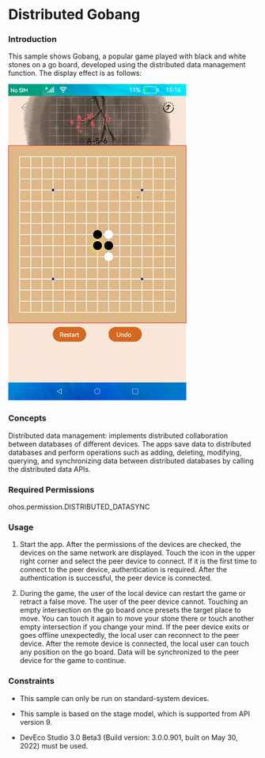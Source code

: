 # Distributed Gobang

### Introduction

This sample shows Gobang, a popular game played with black and white stones on a go board, developed using the distributed data management function. The display effect is as follows:

![](./screenshots/devices/index_en.png)

### Concepts

Distributed data management: implements distributed collaboration between databases of different devices. The apps save data to distributed databases and perform operations such as adding, deleting, modifying, querying, and synchronizing data between distributed databases by calling the distributed data APIs.

### Required Permissions

ohos.permission.DISTRIBUTED_DATASYNC

### Usage

1. Start the app. After the permissions of the devices are checked, the devices on the same network are displayed. Touch the icon in the upper right corner and select the peer device to connect. If it is the first time to connect to the peer device, authentication is required. After the authentication is successful, the peer device is connected.

2. During the game, the user of the local device can restart the game or retract a false move. The user of the peer device cannot. Touching an empty intersection on the go board once presets the target place to move. You can touch it again to move your stone there or touch another empty intersection if you change your mind. If the peer device exits or goes offline unexpectedly, the local user can reconnect to the peer device. After the remote device is connected, the local user can touch any position on the go board. Data will be synchronized to the peer device for the game to continue.

### Constraints

- This sample can only be run on standard-system devices.

- This sample is based on the stage model, which is supported from API version 9.

- DevEco Studio 3.0 Beta3 (Build version: 3.0.0.901, built on May 30, 2022) must be used.
